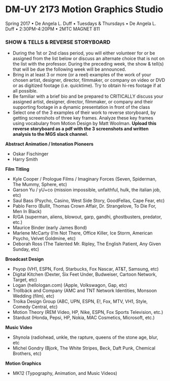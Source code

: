 # DM-UY 2173 Motion Graphics Studio

Spring 2017 • De Angela L. Duff • Tuesdays &amp; Thursdays • De Angela L. Duff • 2:30PM-4:20PM • 2MTC MAGNET 811

### SHOW & TELLS & REVERSE STORYBOARD
* During the 1st or 2nd class period, you will either volunteer for or be assigned from the list below or discuss an alternate choice that is not on the list with the professor. During the preceding week, the show & tell(s) that will be due the following week will be announced. 
* Bring in at least 3 or more (or a reel) examples of the work of your chosen artist, designer, director, filmmaker, or company on video or DVD or as digitized footage (i.e. quicktime). Try to obtain hi-res footage if at all possible.
* Be familiar with a brief bio and be prepared to CRITICALLY discuss your assigned artist, designer, director, filmmaker, or company and their supporting footage in a dynamic presentation in front of the class
* Select one of the 3 examples of their work to reverse storyboard, by getting screenshots of three key frames. Analyze these key frames using vocabulary from Motion Design by Matt Woolman. **Upload this reverse storyboard as a pdf with the 3 screenshots and written analysis to the MGS slack channel.**

**Abstract Animation / Intonation Pioneers**
* Oskar Fischinger
* Harry Smith

**Film Titling**
* Kyle Cooper / Prologue Films / Imaginary Forces
(Seven, Spiderman, The Mummy, Sphere, etc)
* Garson Yu / yU+co
(mission impossible, unfaithful, hulk, the italian job, etc)
* Saul Bass
(Psycho, Casino, West Side Story, GoodFellas, Cape Fear, etc)
* Pablo Ferro
(Bullit, Thomas Crown Affair, Dr. Strangelove, To Die For, Men In Black)
* R/GA
(superman, aliens, blowout, garp, gandhi, ghostbusters, predator, etc.)
* Maurice Binder
(early James Bond)
* Marlene McCarty
(I’m Not There, Office Killer, Ice Storm, American Psycho, Velvet Goldmine, etc)
* Deborah Ross
(The Talented Mr. Ripley, The English Patient, Any Given Sunday, etc)

**Broadcast Design**
* Psyop
(VH1, ESPN, Ford, Starbucks, Fox Nascar, AT&T, Samsung, etc)
* Digital Kitchen
(Dexter, Six Feet Under, Budweiser, Cartoon Network, Target, etc)
* Logan (hellologan.com)
(Apple, Volkswagon, Gap, etc)
* Trollbäck and Company
(AMC and TNT Network Identities, Monsoon Wedding (film), etc)
* Troika Design Group
(ABC, UPN, ESPN, E!, Fox, MTV, VH1, Style, Comedy Central, etc)
* Motion Theory
(REM Video, HP, Nike, ESPN, Fox Sports Television, etc.)
* Stardust
(Honda, Pepsi, HP, Nokia, MAC Cosmetics, Microsoft, etc.)

**Music Video**
* Shynola
(radiohead, unkle, the rapture, queens of the stone age, blur, etc
* Michel Gondry
(Bjork, The White Stripes, Beck, Daft Punk, Chemical Brothers, etc)

**Motion Graphics**
* MK12
(Typography, Animation, and Music Videos)